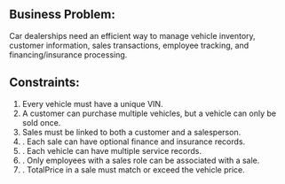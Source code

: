 ## Business Problem:

Car dealerships need an efficient way to manage vehicle inventory, customer information, sales transactions, employee tracking, and financing/insurance processing.


## Constraints:

1. Every vehicle must have a unique VIN.
2. A customer can purchase multiple vehicles, but a vehicle can only be sold once.
3. Sales must be linked to both a customer and a salesperson.
4. . Each sale can have optional finance and insurance records.
5. . Each vehicle can have multiple service records.
6. . Only employees with a sales role can be associated with a sale.
7. . TotalPrice in a sale must match or exceed the vehicle price.
 
